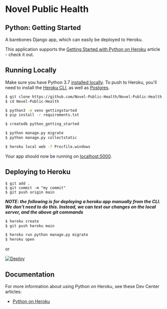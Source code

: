 # Novel Public Health
## Python: Getting Started

A barebones Django app, which can easily be deployed to Heroku.

This application supports the [Getting Started with Python on Heroku](https://devcenter.heroku.com/articles/getting-started-with-python) article - check it out.

## Running Locally

Make sure you have Python 3.7 [installed locally](http://install.python-guide.org). To push to Heroku, you'll need to install the [Heroku CLI](https://devcenter.heroku.com/articles/heroku-cli), as well as [Postgres](https://devcenter.heroku.com/articles/heroku-postgresql#local-setup).

```sh
$ git clone https://github.com/Novel-Public-Health/Novel-Public-Health.git
$ cd Novel-Public-Health

$ python3 -m venv gettingstarted
$ pip install -r requirements.txt

$ createdb python_getting_started

$ python manage.py migrate
$ python manage.py collectstatic

$ heroku local web -f Procfile.windows
```

Your app should now be running on [localhost:5000](http://localhost:5000/).

## Deploying to Heroku
```
$ git add .
$ git commit -m "my commit"
$ git push origin main
```
***NOTE: the following is for deploying a heroku app manually from the CLI. We don't need to do this. Instead, we can test our changes on the local server, and the above git commands***
```sh
$ heroku create
$ git push heroku main

$ heroku run python manage.py migrate
$ heroku open
```
or

[![Deploy](https://www.herokucdn.com/deploy/button.svg)](https://heroku.com/deploy)

## Documentation

For more information about using Python on Heroku, see these Dev Center articles:

- [Python on Heroku](https://devcenter.heroku.com/categories/python)
